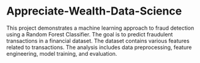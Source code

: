 # Appreciate-Wealth-Data-Science
This project demonstrates a machine learning approach to fraud detection using a Random Forest Classifier. The goal is to predict fraudulent transactions in a financial dataset. The dataset contains various features related to transactions. The analysis includes data preprocessing, feature engineering, model training, and evaluation.
